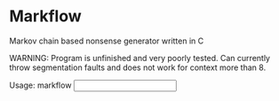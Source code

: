 # Markflow
Markov chain based nonsense generator written in C

WARNING: Program is unfinished and very poorly tested. Can currently throw segmentation faults and does not
work for context more than 8.

Usage: markflow <context length> <output length> <input filename>
